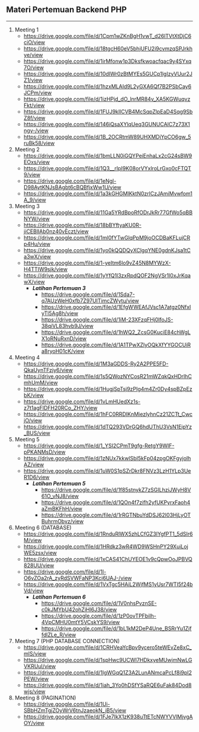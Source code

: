 ## Materi Pertemuan Backend PHP
---

1. Meeting 1
    - https://drive.google.com/file/d/1Cpm1wZKnBgH1vwT_d26lTVtXtDjC6ciO/view
    - https://drive.google.com/file/d/18tgcH60eV5bhjUFU2i9cvmzqSPJrkhye/view
    - https://drive.google.com/file/d/1irMfonw1p3Dksfkwoacfqac9y4SYxq7O/view
    - https://drive.google.com/file/d/10dIWr0zBtMYEs5GUCp1lgIzyVUur2JZ1/view
    - https://drive.google.com/file/d/1hzxMLAId9L2yGXA6Qf7B2PSbCay6JCPm/view
    - https://drive.google.com/file/d/1izHPjd_dO_lnrMR84v_XA5KGWuqvzFkt/view
    - https://drive.google.com/file/d/1FUJ9kIlCVB4McSqpZlpEaD4Sqg9SbZ8f/view
    - https://drive.google.com/file/d/146iQsaXYlqUeq3GUNUCAIC7z73X1ngy-/view
    - https://drive.google.com/file/d/1B_2OCRtmW89UHXMDjYpCO6gw_5ruBk58/view
2. Meeting 2
    - https://drive.google.com/file/d/1bmLLN0iGQYPeiEnhaLx2cG24sBW9EOxs/view
    - https://drive.google.com/file/d/1Q3__rIpI9K08orVYxlroLrGxo0cFTQT9/view
    - https://drive.google.com/file/d/1eNgl-D98AytKNJsBAgbt6cBQBfjxWw1U/view
    - https://drive.google.com/file/d/1a3kGHGMlKktN0zrlCzJAmiMvwfom1A_9/view
3. Meeting 3
    - https://drive.google.com/file/d/11Ga5YRdBpoRfODrJkRr77GfWo5qBBNYW/view
    - https://drive.google.com/file/d/18bBYftyaKU0R-jiCEBlIAb0nz40vEczt/view
    - https://drive.google.com/file/d/1ml0fYTwGlqPpM9joOCDBaKFLujCRp4Hu/view
    - https://drive.google.com/file/d/1yo0kQQDQyXClgqYNE0gdnKJsa1tCa3wX/view
    - https://drive.google.com/file/d/1-yeItm6lo9vZ45N8MYWzX-H4TTIW9sjk/view
    - https://drive.google.com/file/d/1yYfQ1l3zxRpdQOF2NgVSr1I0xJrKqawX/view
        - ***Latihan Pertemuan 3***
            - https://drive.google.com/file/d/1Sda7-q7AUzWeH0xfb7Z97UITimcZWytu/view
            - https://drive.google.com/file/d/1EfgWWEAfJVsc1A7atgz0NfxIyTl5Ag8h/view
            - https://drive.google.com/file/d/1iM-23XFzqFHj0lfoJS-38qiVL83hvb9J/view
            - https://drive.google.com/file/d/1hWQ2_ZcsG0KuciE84chWgLX1oRNuRxnD/view
            - https://drive.google.com/file/d/1A1TPwXZlyOQkXfYYGOCUiRa8ryoH01cK/view
3. Meeting 4
    - https://drive.google.com/file/d/1M3aGDDS-Ry2A2PPE5FD-QkaUynTFzjy6/view
    - https://drive.google.com/file/d/1s5QWozNYCosR21mWZqkQxHDrIhCmhUmM/view
    - https://drive.google.com/file/d/1HugjSpTsj9zPIg4m4Zr0Dy4spBZpEzbK/view
    - https://drive.google.com/file/d/1vLmHUedXz1s-z7t1agFlDFH20RCo_ZHY/view
    - https://drive.google.com/file/d/1hFC0RRDIKnMiezlyhnCz21ZCTt_CwcjO/view
    - https://drive.google.com/file/d/1dTQ293VDrGQ6hdUThU3VsN1EipYz_BUS/view
3. Meeting 5
    - https://drive.google.com/file/d/1_YSI2CPmT9gfg-RetgY9WIF-pPKANMsD/view
    - https://drive.google.com/file/d/1zNUx7kkwlSbI5kFp04zpgOKFgyjolhAZ/view
    - https://drive.google.com/file/d/1uW0S1pSZrDkr8FNVz3LzH1YLp3UeR1D6/view
        - ***Latihan Pertemuan 5***
            - https://drive.google.com/file/d/1f85stnykZ7zSGILhziJWyH8V61O_vNJ8/view
            - https://drive.google.com/file/d/1QOn4f7zifh2yfUKPyrxFaoh4aZmBKFhH/view
            - https://drive.google.com/file/d/1rRGTNbuYdDSJ62I03HjLyOTBuhrmObvz/view
4. Meeting 6 (DATABASE)
    - https://drive.google.com/file/d/1RnduRlWX5zhLCfGZ3IYgfPT1_5dSIr6M/view
    - https://drive.google.com/file/d/1HRdkz3wR4WD9WSHnPY29XuiLojWE5zsx/view
    - https://drive.google.com/file/d/1xCAS41ChUYEOE1v9cQpwOoJPBVQ828UU/view
    - https://drive.google.com/file/d/1l-O6vZOa2rA_zyRdSVWFaNP3Kcj6UAJ-/view
    - https://drive.google.com/file/d/1VxTgc5HAiL2WjfMS1yUsr7WTI5f24bVd/view
        - ***Latihan Pertemuan 6***
            - https://drive.google.com/file/d/1V0nhsPvznSE-c0kJMYbU42ohZiHl6J38/view
            - https://drive.google.com/file/d/1zP0ovTPFbiIh-4VpCMHU0mtY5VCskYS9/view
            - https://drive.google.com/file/d/1bL1kM2DeP4Une_BSRrYu1ZjffdlZLe_R/view
5. Meeting 7 (PHP DATABASE CONNECTION)
    - https://drive.google.com/file/d/1CRHVeaYcBpv9ycero5teWEvZe8xC_mlS/view
    - https://drive.google.com/file/d/1spHwc9UCWI7HDkxyeMUwjmNwLGVKRUuI/view
    - https://drive.google.com/file/d/1lgWGqQ1Z3A2LunANmcaPcLf8i9pI2PEW/view
    - https://drive.google.com/file/d/1iah_3Yo0hDSfYSaRQE6uFak84Dod8wjs/view
6. Meeting 8 (PAGINATION)
    - https://drive.google.com/file/d/1Ui-SBbHZmTgjZOyWrV6tnJzaeokN_jB5/view
    - https://drive.google.com/file/d/1FJe7IkX1zK938uTtETcNWYVVlMjvgAOY/view
